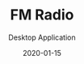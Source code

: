---
title: FM Radio
subtitle: Desktop Application
layout: default
modal-id: 3
date: 2020-01-15
img: fm_radio.png
thumbnail: fm_radio.png
alt: image-alt
project-date: January 2020
client: Github
category: Java
description: A personal website made with Jekyll and hosted using GitHub Pages.
link: https://github.com/qfaizaan/qfaizaan.github.io

---